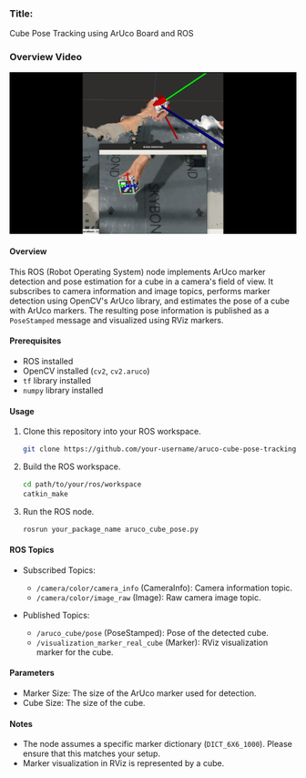 ### Title:
Cube Pose Tracking using ArUco Board and ROS

### Overview Video
[![Overview Video](aruco_cube_pose.gif)](https://www.youtube.com/watch?v=cbPF6tuJRhk)

#### Overview
This ROS (Robot Operating System) node implements ArUco marker detection and pose estimation for a cube in a camera's field of view. It subscribes to camera information and image topics, performs marker detection using OpenCV's ArUco library, and estimates the pose of a cube with ArUco markers. The resulting pose information is published as a `PoseStamped` message and visualized using RViz markers.

#### Prerequisites
- ROS installed
- OpenCV installed (`cv2`, `cv2.aruco`)
- `tf` library installed
- `numpy` library installed

#### Usage
1. Clone this repository into your ROS workspace.
   ```bash
   git clone https://github.com/your-username/aruco-cube-pose-tracking-ros.git
   ```

2. Build the ROS workspace.
   ```bash
   cd path/to/your/ros/workspace
   catkin_make
   ```

3. Run the ROS node.
   ```bash
   rosrun your_package_name aruco_cube_pose.py
   ```

#### ROS Topics
- Subscribed Topics:
  - `/camera/color/camera_info` (CameraInfo): Camera information topic.
  - `/camera/color/image_raw` (Image): Raw camera image topic.

- Published Topics:
  - `/aruco_cube/pose` (PoseStamped): Pose of the detected cube.
  - `/visualization_marker_real_cube` (Marker): RViz visualization marker for the cube.

#### Parameters
- Marker Size: The size of the ArUco marker used for detection.
- Cube Size: The size of the cube.

#### Notes
- The node assumes a specific marker dictionary (`DICT_6X6_1000`). Please ensure that this matches your setup.
- Marker visualization in RViz is represented by a cube.
